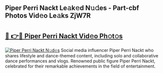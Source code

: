 ## Piper Perri Nackt Le𝚊k𝚎d N𝚞𝚍es - Part-cbf Photos Vid𝚎o Le𝚊ks ZjW7R

# <h2><a href="http://fbaxha3.evod.top/?m=Piper+Perri+Nackt">🔗 👉🔴 Piper Perri Nackt Vid𝚎o Ph𝚘t𝚘s</a></h2>

[![Piper Perri Nackt N𝚞d𝚎s](https://i.imgur.com/8V9OHl7.gif)](http://fbaxha3.evod.top/?m=Piper+Perri+Nackt)
Social media influencer Piper Perri Nackt who shares lifestyle and dance-themed content, including solo and collaborative dance performances and vlogs. Renowned public figure Piper Perri Nackt, celebrated for their remarkable achievements in the field of entertainment. 
